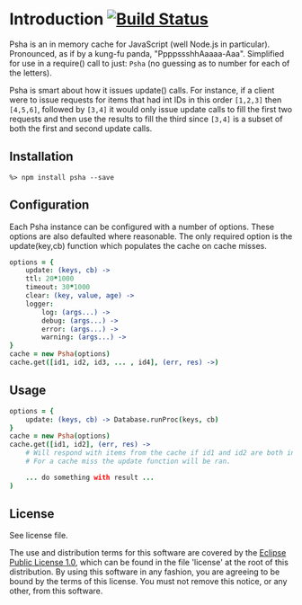 # Introduction [![Build Status](https://travis-ci.org/lcaballero/psha.svg?branch=master)](https://travis-ci.org/)

Psha is an in memory cache for JavaScript (well Node.js in particular).  Pronounced, as if by a kung-fu panda,
"PpppssshhAaaaa-Aaa". Simplified for use in a require() call to just: `Psha` (no guessing as to number for each
of the letters).

Psha is smart about how it issues update() calls.  For instance, if a client were to issue requests for items
that had int IDs in this order `[1,2,3]` then `[4,5,6]`, followed by `[3,4]` it would only issue update
calls to fill the first two requests and then use the results to fill the third since `[3,4]` is a subset of
both the first and second update calls.


## Installation

```
%> npm install psha --save
```


## Configuration

Each Psha instance can be configured with a number of options.  These options are also defaulted
where reasonable.  The only required option is the update(key,cb) function which populates the
cache on cache misses.

```coffeescript
options = {
    update: (keys, cb) ->
    ttl: 20*1000
    timeout: 30*1000
    clear: (key, value, age) ->
    logger:
        log: (args...) ->
        debug: (args...) ->
        error: (args...) ->
        warning: (args...) ->
}
cache = new Psha(options)
cache.get([id1, id2, id3, ... , id4], (err, res) ->)
```

## Usage

```coffeescript
options = {
    update: (keys, cb) -> Database.runProc(keys, cb)
}
cache = new Psha(options)
cache.get([id1, id2], (err, res) ->
    # Will respond with items from the cache if id1 and id2 are both in the cache.
    # For a cache miss the update function will be ran.

    ... do something with result ...
)
```

## License

See license file.

The use and distribution terms for this software are covered by the
[Eclipse Public License 1.0][EPL-1], which can be found in the file 'license' at the
root of this distribution. By using this software in any fashion, you are
agreeing to be bound by the terms of this license. You must not remove this
notice, or any other, from this software.


[EPL-1]: http://opensource.org/licenses/eclipse-1.0.txt
[checkArgs]: http://docs.guava-libraries.googlecode.com/git/javadoc/com/google/common/base/Preconditions.html
